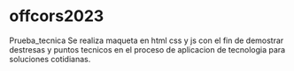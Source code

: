 # offcors2023
Prueba_tecnica
Se realiza maqueta en html css y js con el fin de demostrar destresas y puntos tecnicos en el proceso de aplicacion de tecnologia para soluciones cotidianas.

